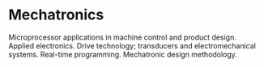 # Mechatronics
Microprocessor applications in machine control and product design. Applied electronics. Drive technology; transducers and electromechanical systems. Real-time programming. Mechatronic design methodology.
